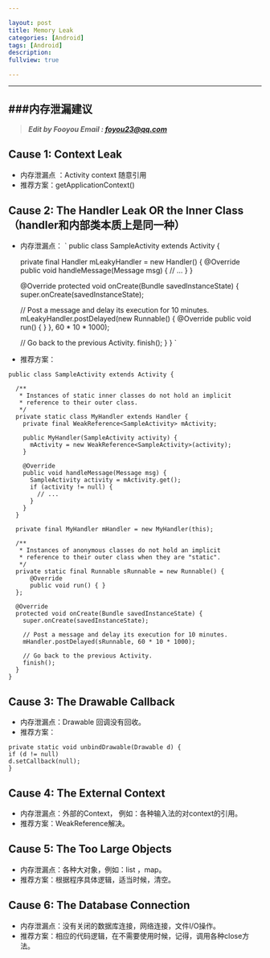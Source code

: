 ```yaml
---

layout: post
title: Memory Leak
categories: [Android]
tags: [Android]
description:
fullview: true

---
```


----------------------------------------------------------

###内存泄漏建议
--------------------------------


>  **_Edit by Fooyou Email : <foyou23@qq.com>_**


Cause 1: Context Leak
--------------------------

 - 内存泄漏点 ：Activity context 随意引用
 - 推荐方案：getApplicationContext()


Cause 2: The Handler Leak OR the Inner Class（handler和内部类本质上是同一种）
------------------------------------------------------
- 内存泄漏点：
`
public class SampleActivity extends Activity {
 
  private final Handler mLeakyHandler = new Handler() {
    @Override
    public void handleMessage(Message msg) {
      // ...
    }
  }
 
  @Override
  protected void onCreate(Bundle savedInstanceState) {
    super.onCreate(savedInstanceState);
 
    // Post a message and delay its execution for 10 minutes.
    mLeakyHandler.postDelayed(new Runnable() {
      @Override
      public void run() { }
    }, 60 * 10 * 1000);
 
    // Go back to the previous Activity.
    finish();
  }
}
`

-   推荐方案：
```
public class SampleActivity extends Activity {

  /**
   * Instances of static inner classes do not hold an implicit
   * reference to their outer class.
   */
  private static class MyHandler extends Handler {
    private final WeakReference<SampleActivity> mActivity;

    public MyHandler(SampleActivity activity) {
      mActivity = new WeakReference<SampleActivity>(activity);
    }

    @Override
    public void handleMessage(Message msg) {
      SampleActivity activity = mActivity.get();
      if (activity != null) {
        // ...
      }
    }
  }

  private final MyHandler mHandler = new MyHandler(this);

  /**
   * Instances of anonymous classes do not hold an implicit
   * reference to their outer class when they are "static".
   */
  private static final Runnable sRunnable = new Runnable() {
      @Override
      public void run() { }
  };

  @Override
  protected void onCreate(Bundle savedInstanceState) {
    super.onCreate(savedInstanceState);

    // Post a message and delay its execution for 10 minutes.
    mHandler.postDelayed(sRunnable, 60 * 10 * 1000);
    
    // Go back to the previous Activity.
    finish();
  }
}
```



Cause 3: The Drawable Callback
--------------------------------------
- 内存泄漏点：Drawable 回调没有回收。
- 推荐方案：
```
private static void unbindDrawable(Drawable d) {
if (d != null)
d.setCallback(null);
}
```

Cause 4: The External Context
------------------------------------
- 内存泄漏点：外部的Context， 例如：各种输入法的对context的引用。
- 推荐方案：WeakReference解决。

Cause 5: The Too Large Objects
-------------------------------------
- 内存泄漏点：各种大对象，例如：list ，map。
- 推荐方案：根据程序具体逻辑，适当时候，清空。

Cause 6: The Database Connection
-----------------------------------------
- 内存泄漏点：没有关闭的数据库连接，网络连接，文件I/O操作。
- 推荐方案：相应的代码逻辑，在不需要使用时候，记得，调用各种close方法。
